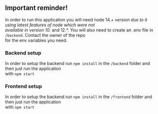 

## Important reminder!

In order to run this application you will need node 14.*+ version due to it using latest features of node which were not <br />
available in version 10.* and 12.*. You will also need to create an .env file in `/backend`. Contact the owner of the repo <br/>
for the env variables you need.

### Backend setup

In order to setup the backend run `npm install` in the `/backend` folder and then just run the application <br/>
with `npm start`

### Frontend setup

In order to setup the backend run `npm install` in the `/frontend` folder and then just run the application <br/>
with `npm start`
